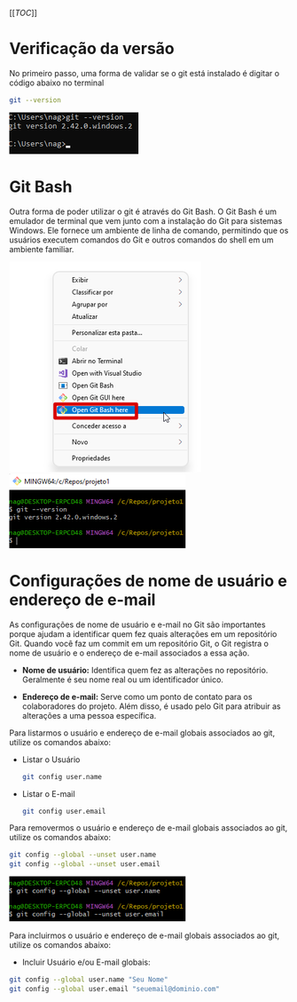 [[_TOC_]]

# Verificação da versão
No primeiro passo, uma forma de validar se o git está instalado é digitar o código abaixo no terminal
```bash
git --version
```

![image.png](/.attachments/image-491ec262-b5d0-489b-be47-56978a60902a.png)

# Git Bash

Outra forma de poder utilizar o git é através do Git Bash. O Git Bash é um emulador de terminal que vem junto com a instalação do Git para sistemas Windows. Ele fornece um ambiente de linha de comando, permitindo que os usuários executem comandos do Git e outros comandos do shell em um ambiente familiar.

![image.png](/.attachments/image-120cd8df-8993-4fd6-8d45-0ff336e75f51.png)
![image.png](/.attachments/image-cf85324c-5348-41d3-88f8-c5ffd4c54488.png)

# Configurações de nome de usuário e endereço de e-mail
      
As configurações de nome de usuário e e-mail no Git são importantes porque ajudam a identificar quem fez quais alterações em um repositório Git. Quando você faz um commit em um repositório Git, o Git registra o nome de usuário e o endereço de e-mail associados a essa ação.
    
- **Nome de usuário:** Identifica quem fez as alterações no repositório. Geralmente é seu nome real ou um identificador único.

- **Endereço de e-mail:** Serve como um ponto de contato para os colaboradores do projeto. Além disso, é usado pelo Git para atribuir as alterações a uma pessoa específica.

Para listarmos o usuário e endereço de e-mail globais associados ao git, utilize os comandos abaixo:

- Listar o Usuário
  ```bash
  git config user.name
  ```
- Listar o E-mail
  ```bash
  git config user.email
  ```

Para removermos o usuário e endereço de e-mail globais associados ao git, utilize os comandos abaixo:

```bash
git config --global --unset user.name
git config --global --unset user.email
```

![image.png](/.attachments/image-9dd980dd-38f2-4cf1-ae44-e903b37085c1.png)

Para incluirmos o usuário e endereço de e-mail globais associados ao git, utilize os comandos abaixo:

- Incluir Usuário e/ou E-mail globais:

```bash 
git config --global user.name "Seu Nome"
git config --global user.email "seuemail@dominio.com"
```